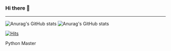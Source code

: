 ### Hi there 👋

--------------------

![Anurag's GitHub stats](https://github-readme-stats.vercel.app/api?username=dev-ruby&show_icons=true&theme=radical)
![Anurag's GitHub stats](https://github-readme-stats.vercel.app/api/top-langs/?username=dev-ruby&show_icons=true&theme=radical)

[![Hits](https://hits.seeyoufarm.com/api/count/incr/badge.svg?url=https%3A%2F%2Fgithub.com%2Fdev-ruby&count_bg=%2379C83D&title_bg=%23555555&icon=&icon_color=%23E7E7E7&title=hits&edge_flat=false)](https://hits.seeyoufarm.com)

Python Master
